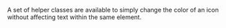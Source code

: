 A set of helper classes are available to simply change the color of an icon without affecting text within the same element.